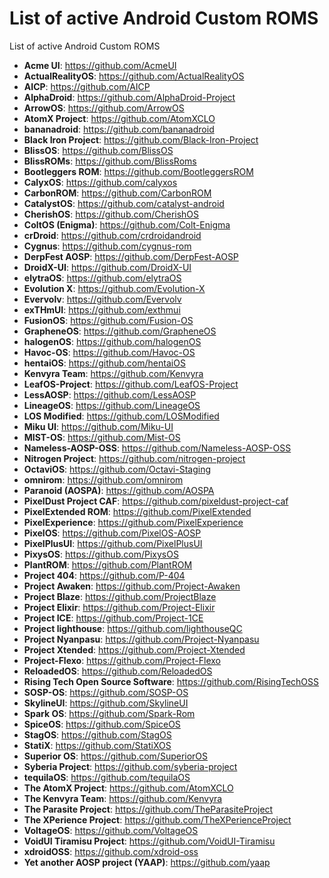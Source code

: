 # List of active Android Custom ROMS
List of active Android Custom ROMS

* **Acme UI**: https://github.com/AcmeUI
* **ActualRealityOS**: https://github.com/ActualRealityOS
* **AICP**: https://github.com/AICP
* **AlphaDroid**: https://github.com/AlphaDroid-Project
* **ArrowOS**: https://github.com/ArrowOS
* **AtomX Project**: https://github.com/AtomXCLO
* **bananadroid**: https://github.com/bananadroid
* **Black Iron Project**: https://github.com/Black-Iron-Project
* **BlissOS**: https://github.com/BlissOS
* **BlissROMs**: https://github.com/BlissRoms
* **Bootleggers ROM**: https://github.com/BootleggersROM
* **CalyxOS**: https://github.com/calyxos
* **CarbonROM**: https://github.com/CarbonROM
* **CatalystOS**: https://github.com/catalyst-android
* **CherishOS**: https://github.com/CherishOS
* **ColtOS (Enigma)**: https://github.com/Colt-Enigma
* **crDroid**: https://github.com/crdroidandroid
* **Cygnus**: https://github.com/cygnus-rom
* **DerpFest AOSP**: https://github.com/DerpFest-AOSP
* **DroidX-UI**: https://github.com/DroidX-UI
* **elytraOS**: https://github.com/elytraOS
* **Evolution X**: https://github.com/Evolution-X
* **Evervolv**: https://github.com/Evervolv
* **exTHmUI**: https://github.com/exthmui
* **FusionOS**: https://github.com/Fusion-OS
* **GrapheneOS**: https://github.com/GrapheneOS
* **halogenOS**: https://github.com/halogenOS
* **Havoc-OS**: https://github.com/Havoc-OS
* **hentaiOS**: https://github.com/hentaiOS
* **Kenvyra Team**: https://github.com/Kenvyra
* **LeafOS-Project**: https://github.com/LeafOS-Project
* **LessAOSP**: https://github.com/LessAOSP
* **LineageOS**: https://github.com/LineageOS
* **LOS Modified**: https://github.com/LOSModified
* **Miku UI**: https://github.com/Miku-UI
* **MIST-OS**: https://github.com/Mist-OS
* **Nameless-AOSP-OSS**: https://github.com/Nameless-AOSP-OSS
* **Nitrogen Project**: https://github.com/nitrogen-project
* **OctaviOS**: https://github.com/Octavi-Staging
* **omnirom**: https://github.com/omnirom
* **Paranoid (AOSPA)**: https://github.com/AOSPA
* **PixelDust Project CAF**: https://github.com/pixeldust-project-caf
* **PixelExtended ROM**: https://github.com/PixelExtended
* **PixelExperience**: https://github.com/PixelExperience
* **PixelOS**: https://github.com/PixelOS-AOSP
* **PixelPlusUI**: https://github.com/PixelPlusUI
* **PixysOS**: https://github.com/PixysOS
* **PlantROM**: https://github.com/PlantROM
* **Project 404**: https://github.com/P-404
* **Project Awaken**: https://github.com/Project-Awaken
* **Project Blaze**: https://github.com/ProjectBlaze
* **Project Elixir**: https://github.com/Project-Elixir
* **Project ICE**: https://github.com/Project-1CE
* **Project lighthouse**: https://github.com/lighthouseQC
* **Project Nyanpasu**: https://github.com/Project-Nyanpasu
* **Project Xtended**: https://github.com/Project-Xtended
* **Project-Flexo**: https://github.com/Project-Flexo
* **ReloadedOS**: https://github.com/ReloadedOS
* **Rising Tech Open Source Software**: https://github.com/RisingTechOSS
* **SOSP-OS**: https://github.com/SOSP-OS
* **SkylineUI**: https://github.com/SkylineUI
* **Spark OS**: https://github.com/Spark-Rom
* **SpiceOS**: https://github.com/SpiceOS
* **StagOS**: https://github.com/StagOS
* **StatiX**: https://github.com/StatiXOS
* **Superior OS**: https://github.com/SuperiorOS
* **Syberia Project**: https://github.com/syberia-project
* **tequilaOS**: https://github.com/tequilaOS
* **The AtomX Project**: https://github.com/AtomXCLO
* **The Kenvyra Team**: https://github.com/Kenvyra
* **The Parasite Project**: https://github.com/TheParasiteProject
* **The XPerience Project**: https://github.com/TheXPerienceProject
* **VoltageOS**: https://github.com/VoltageOS
* **VoidUI Tiramisu Project**: https://github.com/VoidUI-Tiramisu
* **xdroidOSS**: https://github.com/xdroid-oss
* **Yet another AOSP project (YAAP)**: https://github.com/yaap
